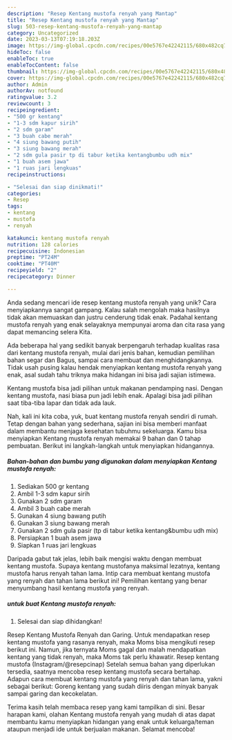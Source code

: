 ```yaml
---
description: "Resep Kentang mustofa renyah yang Mantap"
title: "Resep Kentang mustofa renyah yang Mantap"
slug: 503-resep-kentang-mustofa-renyah-yang-mantap
category: Uncategorized
date: 2023-03-13T07:19:18.203Z
image: https://img-global.cpcdn.com/recipes/00e5767e42242115/680x482cq70/kentang-mustofa-renyah-foto-resep-utama.jpg
hideToc: false
enableToc: true
enableTocContent: false
thumbnail: https://img-global.cpcdn.com/recipes/00e5767e42242115/680x482cq70/kentang-mustofa-renyah-foto-resep-utama.jpg
cover: https://img-global.cpcdn.com/recipes/00e5767e42242115/680x482cq70/kentang-mustofa-renyah-foto-resep-utama.jpg
author: Admin
authorAv: notfound
ratingvalue: 3.2
reviewcount: 3
recipeingredient:
- "500 gr kentang"
- "1-3 sdm kapur sirih"
- "2 sdm garam"
- "3 buah cabe merah"
- "4 siung bawang putih"
- "3 siung bawang merah"
- "2 sdm gula pasir tp di tabur ketika kentangbumbu udh mix"
- "1 buah asem jawa"
- "1 ruas jari lengkuas"
recipeinstructions:

- "Selesai dan siap dinikmati!"
categories:
- Resep
tags:
- kentang
- mustofa
- renyah

katakunci: kentang mustofa renyah 
nutrition: 128 calories
recipecuisine: Indonesian
preptime: "PT24M"
cooktime: "PT40M"
recipeyield: "2"
recipecategory: Dinner

---
```





Anda sedang mencari ide resep kentang mustofa renyah yang unik? Cara menyiapkannya sangat gampang. Kalau salah mengolah maka hasilnya tidak akan memuaskan dan justru cenderung tidak enak. Padahal kentang mustofa renyah yang enak selayaknya mempunyai aroma dan cita rasa yang dapat memancing selera Kita.





Ada beberapa hal yang sedikit banyak berpengaruh terhadap kualitas rasa dari kentang mustofa renyah, mulai dari jenis bahan, kemudian pemilihan bahan segar dan Bagus, sampai cara membuat dan menghidangkannya. Tidak usah pusing kalau hendak menyiapkan kentang mustofa renyah yang enak,      asal sudah tahu triknya maka hidangan ini bisa jadi sajian istimewa.














Kentang mustofa bisa jadi pilihan untuk makanan pendamping nasi. Dengan kentang mustofa, nasi biasa pun jadi lebih enak. Apalagi bisa jadi pilihan saat tiba-tiba lapar dan tidak ada lauk.






Nah, kali ini kita coba, yuk, buat kentang mustofa renyah sendiri di rumah. Tetap dengan bahan yang sederhana, sajian ini bisa memberi manfaat dalam membantu menjaga kesehatan tubuhmu sekeluarga. Kamu bisa menyiapkan Kentang mustofa renyah memakai 9 bahan dan 0 tahap pembuatan. Berikut ini langkah-langkah untuk menyiapkan hidangannya.

<!--inarticleads1-->

##### Bahan-bahan dan bumbu yang digunakan dalam menyiapkan Kentang mustofa renyah:

1. Sediakan 500 gr kentang
1. Ambil 1-3 sdm kapur sirih
1. Gunakan 2 sdm garam
1. Ambil 3 buah cabe merah
1. Gunakan 4 siung bawang putih
1. Gunakan 3 siung bawang merah
1. Gunakan 2 sdm gula pasir (tp di tabur ketika kentang&amp;bumbu udh mix)
1. Persiapkan 1 buah asem jawa
1. Siapkan 1 ruas jari lengkuas


Daripada gabut tak jelas, lebih baik mengisi waktu dengan membuat kentang mustofa. Supaya kentang mustofanya maksimal lezatnya, kentang mustofa harus renyah tahan lama. Intip cara membuat kentang mustofa yang renyah dan tahan lama berikut ini! Pemilihan kentang yang benar menyumbang hasil kentang mustofa yang renyah. 

<!--inarticleads2-->

#####  untuk buat Kentang mustofa renyah:


1. Selesai dan siap dihidangkan!

Resep Kentang Mustofa Renyah dan Garing. Untuk mendapatkan resep kentang mustofa yang rasanya renyah, maka Moms bisa mengikuti resep berikut ini. Namun, jika ternyata Moms gagal dan malah mendapatkan kentang yang tidak renyah, maka Moms tak perlu khawatir. Resep kentang mustofa (Instagram/@resepcinap) Setelah semua bahan yang diperlukan tersedia, saatnya mencoba resep kentang mustofa secara bertahap. Adapun cara membuat kentang mustofa yang renyah dan tahan lama, yakni sebagai berikut: Goreng kentang yang sudah diiris dengan minyak banyak sampai garing dan kecokelatan. 

Terima kasih telah membaca resep yang kami tampilkan di sini. Besar harapan kami, olahan Kentang mustofa renyah yang mudah di atas dapat membantu kamu menyiapkan hidangan yang enak untuk keluarga/teman ataupun menjadi ide untuk berjualan makanan. Selamat mencoba!
